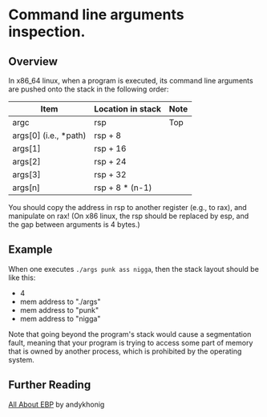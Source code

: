# Command line arguments inspection.

## Overview
In x86_64 linux, when a program is executed, its command line arguments are pushed onto the stack in the following order:

| Item | Location in stack | Note |
| ---- | ---- | ---- |
| argc | rsp | Top |
| args[0] (i.e., *path) | rsp + 8 ||
| args[1] | rsp + 16 ||
| args[2] | rsp + 24 ||
| args[3] | rsp + 32 ||
| args[n] | rsp + 8 * (n-1) ||

You should copy the address in rsp to another register (e.g., to rax), and manipulate on rax!
(On x86 linux, the rsp should be replaced by esp, and the gap between arguments is 4 bytes.)

## Example
When one executes `./args punk ass nigga`, then the stack layout should be like this:

* 4
* mem address to "./args"
* mem address to "punk"
* mem address to "nigga"

Note that going beyond the program's stack would cause a segmentation fault, meaning that your program is trying to access some part of memory that is owned by another process,
which is prohibited by the operating system.


## Further Reading
[All About EBP](https://practicalmalwareanalysis.com/2012/04/03/all-about-ebp/) by andykhonig
